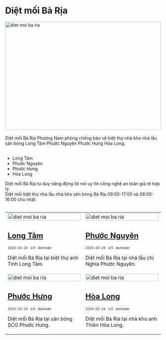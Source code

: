 <div class="FAQPage Table">
	<div class="Question cssSelector" id="#diệt-mối-bà-rịa">
		<h1 class="name">Diệt mối Bà Rịa</h1>
		<div class="Answer">
			<div class="text">
				<img src="https://wiki.thuongmai.blog/images/news/ba-ria.jpg" width="100%" height="350px" alt="diet moi ba ria"/><br><br>
				Diệt mối Bà Rịa Phương Nam phòng chống bảo vệ biệt thự nhà kho nhà lầu sân bóng Long Tâm Phước Nguyên Phước Hưng Hòa Long.<br><br>
				<ul>
					<li>Long Tâm</li>
					<li>Phước Nguyên</li>
					<li>Phước Hưng</li>
					<li>Hòa Long</li>
				</ul>
				Diệt mối Bà Rịa tư duy năng động lời nói uy tín công nghệ an toàn giá rẻ hợp lý.<br>
				Diệt mối biệt thự nhà lầu nhà kho sân bóng Bà Rịa 09:00-17:00 và 08:00-16:00 chủ nhật.<br><br>
				<table style="width: 100%;">
					<tr>
						<td style="width: 50%;">
							<img class="image" src="https://wiki.thuongmai.blog/images/dietmoi/baria/biet-thu-anh-tinh-long-tam.jpg" width="100%;" alt="diet moi ba ria"/>
							<h2><a href="diet-moi-long-tam.md" title="diệt mối bà rịa" target="_blank">Long Tâm</a></h2>
							<div style="font-size: 10px;"><i>2024-03-24</i> &nbsp; <i>1/5</i> &nbsp; <i>dietmoibr</i></div>
							<p>Diệt mối Bà Rịa tại biệt thự anh Tình Long Tâm.</p>
						</td>
						<td style="width: 50%;">
							<img class="image" src="https://wiki.thuongmai.blog/images/dietmoi/baria/nha-chi-nghia-phuoc-nguyen.jpg" width="100%;" alt="diet moi ba ria"/>
							<h2><a href="diet-moi-phuoc-nguyen.md" title="diệt mối bà rịa" target="_blank">Phước Nguyên</a></h2>
							<div style="font-size: 10px;"><i>2024-03-24</i> &nbsp; <i>1/5</i> &nbsp; <i>dietmoibr</i></div>
							<p>Diệt mối Bà Rịa tại nhà lầu chị Nghĩa Phước Nguyên.</p>
						</td>
					</tr>
					<tr>
						<td style="width: 50%;">
							<img class="image" src="https://wiki.thuongmai.blog/images/dietmoi/baria/diet-moi-san-bong-scg-phuoc-hung.jpg" width="100%;" alt="diet moi ba ria"/>
							<h2><a href="diet-moi-phuoc-hung.md" title="diệt mối bà rịa" target="_blank">Phước Hưng</a></h2>
							<div style="font-size: 10px;"><i>2024-03-24</i> &nbsp; <i>1/5</i> &nbsp; <i>dietmoibr</i></div>
							<p>Diệt mối Bà Rịa tại sân bóng SCG Phước Hưng.</p>
						</td>
						<td style="width: 50%;">
							<img class="image" src="https://wiki.thuongmai.blog/images/dietmoi/baria/nha-anh-thien-hoa-long.jpg" width="100%;" alt="diet moi ba ria"/>
							<h2><a href="diet-moi-hoa-long.md" title="diệt mối bà rịa" target="_blank">Hòa Long</a></h2>
							<div style="font-size: 10px;"><i>2024-03-24</i> &nbsp; <i>1/5</i> &nbsp; <i>dietmoibr</i></div>
							<p>Diệt mối Bà Rịa tại nhà kho anh Thiên Hòa Long.</p>
						</td>
					</tr>
				</table>
			</div>
		</div>
	</div>
</div>
